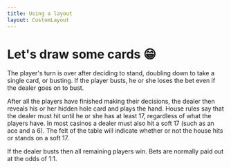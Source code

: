 ```yaml
---
title: Using a layout
layout: CustomLayout
---
```


# Let's draw some cards 😁

The player's turn is over after deciding to stand, doubling down to take a single card, or busting. If the player busts, he or she loses the bet even if the dealer goes on to bust.

After all the players have finished making their decisions, the dealer then reveals his or her hidden hole card and plays the hand. House rules say that the dealer must hit until he or she has at least 17, regardless of what the players have. In most casinos a dealer must also hit a soft 17 (such as an ace and a 6). The felt of the table will indicate whether or not the house hits or stands on a soft 17.

If the dealer busts then all remaining players win. Bets are normally paid out at the odds of 1:1.

